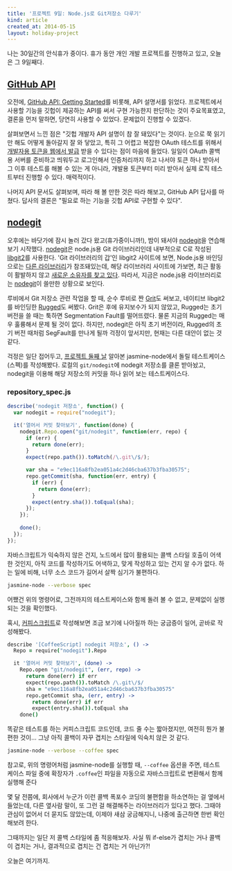 ```yaml
---
title: '프로젝트 9일: Node.js로 Git저장소 다루기'
kind: article
created_at: 2014-05-15
layout: holiday-project
---
```


나는 30일간의 안식휴가 중이다. 휴가 동안 개인 개발 프로젝트를 진행하고 있고, 오늘은 그 9일째다. 

[GitHub API](https://developer.github.com/v3/)
-----------

오전에, [GitHub API: Getting Started](https://developer.github.com/guides/getting-started/)를 비롯해, API 설명서를 읽었다. 프로젝트에서 사용할 기능을 깃헙이 제공하는 API를 써서 구현 가능한지 판단하는 것이 주요목표였고, 결론을 먼저 말하면, 당연히 사용할 수 있었다. 문제없이 진행할 수 있겠다. 

살펴보면서 느낀 점은 "깃헙 개발자 API 설명이 참 잘 돼있다"는 것이다. 눈으로 쭉 읽기만 해도 어떻게 돌아갈지 잘 와 닿았고, 특히 그 어렵고 복잡한 OAuth 테스트를 위해서 [개발자용 토큰을 웹에서 발급](https://help.github.com/articles/creating-an-access-token-for-command-line-use)  받을 수 있다는 점이 마음에 들었다. 일일이 OAuth 콜백용 서버를 준비하고 띄워두고 로그인해서 인증처리까지 하고 나서야 토큰 하나 받아서 그 이후 테스트를 해볼 수 있는 게 아니라, 개발용 토큰부터 미리 받아서 실제 로직 테스트부터 진행할 수 있다. 매력적이다. 

나머지 API 문서도 살펴보며, 따라 해 볼 만한 것은 따라 해보고, GitHub API 답사를 마쳤다. 답사의 결론은 "필요로 하는 기능을 깃헙 API로 구현할 수 있다".

[nodegit]
--------

오후에는 바닷가에 잠시 놀러 갔다 왔고(휴가중이니까!), 밤이 돼서야 [nodegit]을 연습해보기 시작했다. [nodegit]은 node.js용 Git 라이브러리인데 내부적으로 C로 작성된 [libgit2]를 사용한다. 'Git 라이브러리의 갑'인 libgit2 사이트에 보면, Node.js용 바인딩으로는 [다른 라이브러리](https://github.com/libgit2/node-gitteh)가 참조돼있는데, 해당 라이브러리 사이트에 가보면, 최근 활동이 활발하지 않고 [새로운 소유자를 찾고 있다](https://github.com/libgit2/node-gitteh/issues/68). 따라서, 지금은 node.js용 라이브러리로는 [nodegit]이 쓸만한 상황으로 보인다. 

루비에서 Git 저장소 관련 작업을 할 때, 순수 루비로 짠 [Grit]도 써보고, 네이티브 libgit2를 바인딩한 [Rugged]도 써봤다. Grit은 후에 유지보수가 되지 않았고, Rugged는 초기 버전을 쓸 때는 툭하면 Segmentation Fault를 떨어뜨렸다. 물론 지금의 Rugged는 매우 훌륭해서 문제 될 것이 없다. 하지만, nodegit은 아직 초기 버전이라, Rugged의 초기 버전 때처럼 SegFault를 만나게 될까 걱정이 앞서지만, 현재는 다른 대안이 없는 것 같다. 

걱정은 일단 접어두고, [프로젝트 둘째 날](/holiday-project-day-02/) 알아본 jasmine-node에서 돌릴 테스트케이스(스펙)를 작성해봤다. 로컬의 ```git/nodegit```에 nodegit 저장소를 클론 받아놨고, nodegit을 이용해 해당 저장소의 커밋을 하나 읽어 보는 테스트케이스다.  

### repository_spec.js
```js
describe('nodegit 저장소', function() {
  var nodegit = require("nodegit");

  it('열어서 커밋 찾아보기', function(done) {
    nodegit.Repo.open("git/nodegit", function(err, repo) {
      if (err) {
        return done(err);
      }
      expect(repo.path()).toMatch(/\.git\/$/);

      var sha = "e9ec116a8fb2ea051a4c2d46cba637b3fba30575";
      repo.getCommit(sha, function(err, entry) {
        if (err) {
          return done(err);
        }
        expect(entry.sha()).toEqual(sha);  
      });
    });
    
    done();
  });
});
```

자바스크립트가 익숙하지 않은 건지, 노드에서 많이 활용되는 콜백 스타일 호출이 어색한 것인지, 아직 코드를 작성하기도 어색하고, 맞게 작성하고 있는 건지 알 수가 없다. 하는 일에 비해, 너무 소스 코드가 길어서 살짝 심기가 불편하다. 

```bash
jasmine-node --verbose spec
```

어쨌건 위의 명령어로, 그전까지의 테스트케이스와 함께 돌려 볼 수 없고, 문제없이 실행되는 것을 확인했다. 

혹시, [커피스크립트](http://cofffescript.org)로 작성해보면 조금 보기에 나아질까 하는 궁금증이 일어, 곧바로 작성해봤다. 

```coffeescript
describe '[CoffeeScript] nodegit 저장소', () ->
  Repo = require("nodegit").Repo

  it '열어서 커밋 찾아보기', (done) ->
    Repo.open "git/nodegit", (err, repo) ->
      return done(err) if err
      expect(repo.path()).toMatch /\.git\/$/
      sha = "e9ec116a8fb2ea051a4c2d46cba637b3fba30575"
      repo.getCommit sha, (err, entry) ->
        return done(err) if err
        expect(entry.sha()).toEqual sha    
    done()
```

똑같은 테스트를 하는 커피스크립트 코드인데, 코드 줄 수는 짧아졌지만, 여전히 뭔가 불편한 것이... 그냥 아직 콜백이 자꾸 겹치는 스타일에 익숙치 않은 것 같다.  

```bash
jasmine-node --verbose --coffee spec
```

참고로, 위의 명령어처럼 jasmine-node를 실행할 때, ```--coffee``` 옵션을 주면, 테스트케이스 파일 중에 확장자가 ```.coffee```인 파일을 자동으로 자바스크립트로 변환해서 함께 실행해 준다

몇 달 전쯤에, 회사에서 누군가 이런 콜백 폭포수 코딩의 불편함을 하소연하는 걸 옆에서 들었는데, 다른 옆사람 말이, 또 그런 걸 해결해주는 라이브러리가 있다고 했다. 그때야 관심이 없어서 더 묻지도 않았는데, 이제야 새삼 궁금해지니, 나중에 출근하면 한번 확인해보려 한다. 

그때까지는 일단 저 콜백 스타일에 좀 적응해보자. 사실 뭐 if-else가 겹치는 거나 콜백이 겹치는 거나, 결과적으로 겹치는 건 겹치는 거 아닌가?!

오늘은 여기까지.

[nodegit]: http://www.nodegit.org/
[libgit2]: http://libgit2.github.com/
[Grit]: https://github.com/mojombo/grit
[Rugged]: https://github.com/libgit2/rugged








